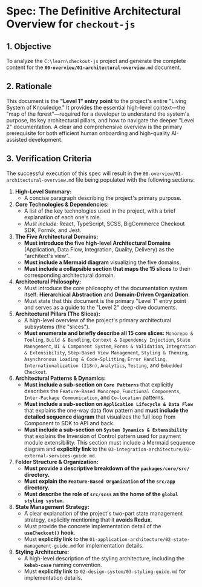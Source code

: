# Spec: The Definitive Architectural Overview for `checkout-js`

## 1. Objective

To analyze the `C:\learn\checkout-js` project and generate the complete content for the **`00-overview/01-architectural-overview.md`** document.

## 2. Rationale

This document is the **"Level 1" entry point** to the project's entire "Living System of Knowledge." It provides the essential high-level context—the "map of the forest"—required for a developer to understand the system's purpose, its key architectural pillars, and how to navigate the deeper "Level 2" documentation. A clear and comprehensive overview is the primary prerequisite for both efficient human onboarding and high-quality AI-assisted development.

## 3. Verification Criteria

The successful execution of this spec will result in the `00-overview/01-architectural-overview.md` file being populated with the following sections:

1.  **High-Level Summary:**
    *   A concise paragraph describing the project's primary purpose.
2.  **Core Technologies & Dependencies:**
    *   A list of the key technologies used in the project, with a brief explanation of each one's role.
    *   *Must include:* React, TypeScript, SCSS, BigCommerce Checkout SDK, Formik, and Jest.
3.  **The Five Architectural Domains:**
    *   **Must introduce the five high-level Architectural Domains** (Application, Data Flow, Integration, Quality, Delivery) as the "architect's view".
    *   **Must include a Mermaid diagram** visualizing the five domains.
    *   **Must include a collapsible section that maps the 15 slices** to their corresponding architectural domain.
4.  **Architectural Philosophy:**
    *   Must introduce the core philosophy of the documentation system itself: **Hierarchical Abstraction** and **Domain-Driven Organization**.
    *   Must state that this document is the primary "Level 1" entry point and serves as a guide to the "Level 2" deep-dive documents.
5.  **Architectural Pillars (The Slices):**
    *   A high-level overview of the project's primary architectural subsystems (the "slices").
    *   **Must enumerate and briefly describe all 15 core slices:** `Monorepo & Tooling`, `Build & Bundling`, `Context & Dependency Injection`, `State Management`, `UI & Component System`, `Forms & Validation`, `Integration & Extensibility`, `Step-Based View Management`, `Styling & Theming`, `Asynchronous Loading & Code-Splitting`, `Error Handling`, `Internationalization (I18n)`, `Analytics`, `Testing`, and `Embedded Checkout`.
6.  **Architectural Patterns & Dynamics:**
    *   **Must include a sub-section on `Core Patterns`** that explicitly describes the `Feature-Based Monorepo`, `Functional Components`, `Inter-Package Communication`, and `Co-location` patterns.
    *   **Must include a sub-section on `Application Lifecycle & Data Flow`** that explains the one-way data flow pattern and **must include the detailed sequence diagram** that visualizes the full loop from Component to SDK to API and back.
    *   **Must include a sub-section on `System Dynamics & Extensibility`** that explains the Inversion of Control pattern used for payment module extensibility. This section must include a Mermaid sequence diagram and **explicitly link** to the `03-integration-architecture/02-external-services-guide.md`.
7.  **Folder Structure & Organization:**
    *   **Must provide a descriptive breakdown of the `packages/core/src/` directory.**
    *   **Must explain the `Feature-Based Organization` of the `src/app` directory.**
    *   **Must describe the role of `src/scss` as the home of the `global styling system`.**
8.  **State Management Strategy:**
    *   A clear explanation of the project's two-part state management strategy, explicitly mentioning that it **avoids Redux**.
    *   Must provide the concrete implementation detail of the **`useCheckout()` hook**.
    *   Must **explicitly link** to the `01-application-architecture/02-state-management-guide.md` for implementation details.
9.  **Styling Architecture:**
    *   A high-level description of the styling architecture, including the **`kebab-case`** naming convention.
    *   Must **explicitly link** to `02-design-system/03-styling-guide.md` for implementation details.
